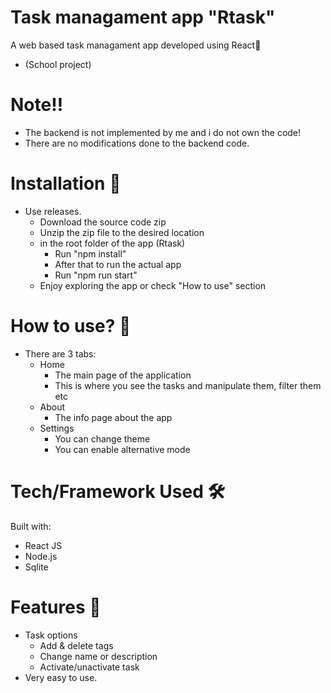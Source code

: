 # Task managament app "Rtask"
A web based task managament app developed using React👾
- (School project)

# Note‼️
- The backend is not implemented by me and i do not own the code!
- There are no modifications done to the backend code.

# Installation 🤖
- Use releases.
  - Download the source code zip
  - Unzip the zip file to the desired location
  - in the root folder of the app (Rtask)
    - Run "npm install"
    - After that to run the actual app
    - Run "npm run start"
  - Enjoy exploring the app or check "How to use" section
    
# How to use? 🧐
- There are 3 tabs:
  - Home
    - The main page of the application
    - This is where you see the tasks and
      manipulate them, filter them etc
  - About
    - The info page about the app 
  - Settings
    - You can change theme 
    - You can enable alternative mode
  

# Tech/Framework Used 🛠️
Built with:
- React JS
- Node.js
- Sqlite

# Features 🚀
- Task options
   - Add & delete tags
   - Change name or description
   - Activate/unactivate task
- Very easy to use.

